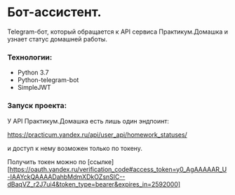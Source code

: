 # Бот-ассистент.

Telegram-бот, который обращается к API сервиса Практикум.Домашка и узнает статус домашней работы.

### Технологии:

- Python 3.7
- Python-telegram-bot
- SimpleJWT

### Запуск проекта:

У API Практикум.Домашка есть лишь один эндпоинт:

https://practicum.yandex.ru/api/user_api/homework_statuses/

и доступ к нему возможен только по токену.

Получить токен можно по [ссылке][https://oauth.yandex.ru/verification_code#access_token=y0_AgAAAAAR_U-IAAYckQAAAADahbMdmXDkOZsnSlC--dBaqVZ_r2J7ui4&token_type=bearer&expires_in=2592000]


